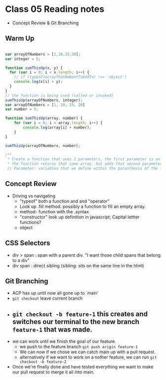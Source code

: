 # Class 05 Reading notes
 - Concept Review &  Git Branching
## Warm Up 

```javascript

var arrayOfNumbers = [1,10,15,20];
var integer = 5;

function sumThisUp(x, y) {
  for (var i = 0; i < x.length; i++) {
    // if (typeof(arrayThatWeWantToAddTo) !== 'object')
    console.log(x[i] + y);
  }
}
// the function is being used (called or invoked)
sumThisUp(arrayOfNumbers, integer);
var arrayOfNumbers = [1, 10, 15, 20]
var number = 5;

function sumThisUp(array, number) {
    for (var i = 0; i < array.length; i++) {
        console.log(array[i] + number);
    }
}

sumThisUp(arrayOfNumbers, number);

/** 
 * Create a function that uses 2 parameters, the first parameter is an array of numbers, and the seconde is a single ineteger number.
 * the function returns that same array, but adds that second parameter to each number within the array. 
 // Parameter: variables that we define within the paranthesis of the functions signature or declaration.
```

## Concept Review

  - Driving vs navigating
    - "typeof" both a function and and "operator"
    - Look up .fill method. possibly a function to fill an empty array. 
    - method- function with the .syntax
    - "constructor" look up definition in javascript; Capital lettter functions? 
    - object

## CSS Selectors

- div > span : span with a parent div. "I want those child spans that belong to a div"
-  div span  : direct sibling (sibling: sits on the same line in the html)

## Git Branching

- ACP has up until now all gone up to `main'
- `git checkout` leave current branch
- `git checkout -b feature-1` this creates and switches our terminal to the new branch `feature-1` that was made. 
    -
- we can work until we finish the goal of our feature.
  - we push to the feature branch `git push origin feature-1`
  - We can now if we chose we can catch main up with a pull request. 
  - alternatively if we want to work on a nother feature, we can run `git checkout -b feature-2`
- Once we're finally done and have tested everything we want to make our pull request to merge it all into main.


